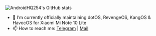 ![AndroidHQ254's GitHub stats](https://github-readme-stats.vercel.app/api?username=AndroidHQ254&show_icons=true&theme=vue-dark)

- 🔭 I’m currently officially maintaining dotOS, RevengeOS, KangOS & HavocOS for Xiaomi Mi Note 10 Lite
- 📫 How to reach me: [Telegram](https://t.me/DennisMurimiWachira) | [Mail](d.murimi14@gmail.com)
